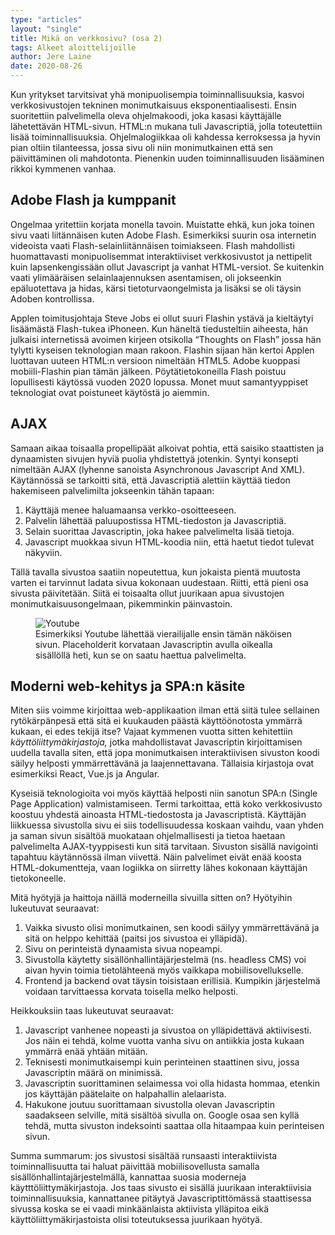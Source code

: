 ```yaml
---
type: "articles"
layout: "single"
title: Mikä on verkkosivu? (osa 2)
tags: Alkeet aloittelijoille
author: Jere Laine
date: 2020-08-26
---
```


Kun yritykset tarvitsivat yhä monipuolisempia toiminnallisuuksia, kasvoi verkkosivustojen tekninen monimutkaisuus eksponentiaalisesti. Ensin suoritettiin palvelimella oleva ohjelmakoodi, joka kasasi käyttäjälle lähetettävän HTML-sivun. HTML:n mukana tuli Javascriptiä, jolla toteutettiin lisää toiminnallisuuksia. Ohjelmalogiikkaa oli kahdessa kerroksessa ja hyvin pian oltiin tilanteessa, jossa sivu oli niin monimutkainen että sen päivittäminen oli mahdotonta. Pienenkin uuden toiminnallisuuden lisääminen rikkoi kymmenen vanhaa.

## Adobe Flash ja kumppanit

Ongelmaa yritettiin korjata monella tavoin. Muistatte ehkä, kun joka toinen sivu vaati liitännäisen kuten Adobe Flash. Esimerkiksi suurin osa internetin videoista vaati Flash-selainliitännäisen toimiakseen. Flash mahdollisti huomattavasti monipuolisemmat interaktiiviset verkkosivustot ja nettipelit kuin lapsenkengissään ollut Javascript ja vanhat HTML-versiot. Se kuitenkin vaati ylimääräisen selainlaajennuksen asentamisen, oli jokseenkin epäluotettava ja hidas, kärsi tietoturvaongelmista ja lisäksi se oli täysin Adoben kontrollissa.

Applen toimitusjohtaja Steve Jobs ei ollut suuri Flashin ystävä ja kieltäytyi lisäämästä Flash-tukea iPhoneen. Kun häneltä tiedusteltiin aiheesta, hän julkaisi internetissä avoimen kirjeen otsikolla “Thoughts on Flash” jossa hän tylytti kyseisen teknologian maan rakoon. Flashin sijaan hän kertoi Applen luottavan uuteen HTML:n versioon nimeltään HTML5. Adobe kuoppasi mobiili-Flashin pian tämän jälkeen. Pöytätietokoneilla Flash poistuu lopullisesti käytössä vuoden 2020 lopussa. Monet muut samantyyppiset teknologiat ovat poistuneet käytöstä jo aiemmin.

## AJAX

Samaan aikaa toisaalla propellipäät alkoivat pohtia, että saisiko staattisten ja dynaamisten sivujen hyviä puolia yhdistettyä jotenkin. Syntyi konsepti nimeltään AJAX (lyhenne sanoista Asynchronous Javascript And XML). Käytännössä se tarkoitti sitä, että Javascriptiä alettiin käyttää tiedon hakemiseen palvelimilta jokseenkin tähän tapaan:

1. Käyttäjä menee haluamaansa verkko-osoitteeseen.
2. Palvelin lähettää paluupostissa HTML-tiedoston ja Javascriptiä.
3. Selain suorittaa Javascriptin, joka hakee palvelimelta lisää tietoja.
4. Javascript muokkaa sivun HTML-koodia niin, että haetut tiedot tulevat näkyviin.

Tällä tavalla sivustoa saatiin nopeutettua, kun jokaista pientä muutosta varten ei tarvinnut ladata sivua kokonaan uudestaan. Riitti, että pieni osa sivusta päivitetään. Siitä ei toisaalta ollut juurikaan apua sivustojen monimutkaisuusongelmaan, pikemminkin päinvastoin.

<figure>
<img src="/images/youtube.jpg" alt="Youtube">
<figcaption>Esimerkiksi Youtube lähettää vierailijalle ensin tämän näköisen sivun. Placeholderit korvataan Javascriptin avulla oikealla sisällöllä heti, kun se on saatu haettua palvelimelta.</figcaption>
</figure>

## Moderni web-kehitys ja SPA:n käsite

Miten siis voimme kirjoittaa web-applikaation ilman että siitä tulee sellainen rytökärpänpesä että sitä ei kuukauden päästä käyttöönotosta ymmärrä kukaan, ei edes tekijä itse? Vajaat kymmenen vuotta sitten kehitettiin _käyttöliittymäkirjastoja,_ jotka mahdollistavat Javascriptin kirjoittamisen uudella tavalla siten, että jopa monimutkaisen interaktiivisen sivuston koodi säilyy helposti ymmärrettävänä ja laajennettavana. Tällaisia kirjastoja ovat esimerkiksi React, Vue.js ja Angular.

Kyseisiä teknologioita voi myös käyttää helposti niin sanotun SPA:n (Single Page Application) valmistamiseen. Termi tarkoittaa, että koko verkkosivusto koostuu yhdestä ainoasta HTML-tiedostosta ja Javascriptistä. Käyttäjän liikkuessa sivustolla sivu ei siis todellisuudessa koskaan vaihdu, vaan yhden ja saman sivun sisältöä muokataan ohjelmallisesti ja tietoa haetaan palvelimelta AJAX-tyyppisesti kun sitä tarvitaan. Sivuston sisällä navigointi tapahtuu käytännössä ilman viivettä. Näin palvelimet eivät enää koosta HTML-dokumentteja, vaan logiikka on siirretty lähes kokonaan käyttäjän tietokoneelle.

Mitä hyötyjä ja haittoja näillä moderneilla sivuilla sitten on? Hyötyihin lukeutuvat seuraavat:

1. Vaikka sivusto olisi monimutkainen, sen koodi säilyy ymmärrettävänä ja sitä on helppo kehittää (paitsi jos sivustoa ei ylläpidä).
2. Sivu on perinteistä dynaamista sivua nopeampi.
3. Sivustolla käytetty sisällönhallintäjärjestelmä (ns. headless CMS) voi aivan hyvin toimia tietolähteenä myös vaikkapa mobiilisovellukselle.
4. Frontend ja backend ovat täysin toisistaan erillisiä. Kumpikin järjestelmä voidaan tarvittaessa korvata toisella melko helposti.

Heikkouksiin taas lukeutuvat seuraavat:

1. Javascript vanhenee nopeasti ja sivustoa on ylläpidettävä aktiivisesti. Jos näin ei tehdä, kolme vuotta vanha sivu on antiikkia josta kukaan ymmärrä enää yhtään mitään.
2. Teknisesti monimutkaisempi kuin perinteinen staattinen sivu, jossa Javascriptin määrä on minimissä.
3. Javascriptin suorittaminen selaimessa voi olla hidasta hommaa, etenkin jos käyttäjän päätelaite on halpahallin alelaarista.
4. Hakukone joutuu suorittamaan sivustolla olevan Javascriptin saadakseen selville, mitä sisältöä sivulla on. Google osaa sen kyllä tehdä, mutta sivuston indeksointi saattaa olla hitaampaa kuin perinteisen sivun.

Summa summarum: jos sivustosi sisältää runsaasti interaktiivista toiminnallisuutta tai haluat päivittää mobiilisovellusta samalla sisällönhallintajärjestelmällä, kannattaa suosia moderneja käytttöliittymäkirjastoja. Jos taas sivusto ei sisällä juurikaan interaktiivisia toiminnallisuuksia, kannattanee pitäytyä Javascriptittömässä staattisessa sivussa koska se ei vaadi minkäänlaista aktiivista ylläpitoa eikä käyttöliittymäkirjastoista olisi toteutuksessa juurikaan hyötyä.